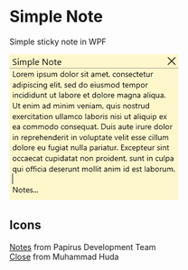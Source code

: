 # Simple Note
Simple sticky note in WPF

![Screenshot](https://raw.githubusercontent.com/Lixfeld/SimpleNote/main/screenshot.png) 

## Icons
[Notes][0] from Papirus Development Team  
[Close][1] from Muhammad Huda  

[0]: https://icon-icons.com/icon/gnome-sticky-notes-applet/93762
[1]: https://icon-icons.com/icon/cancel-close-cross-delete-exit/114048
